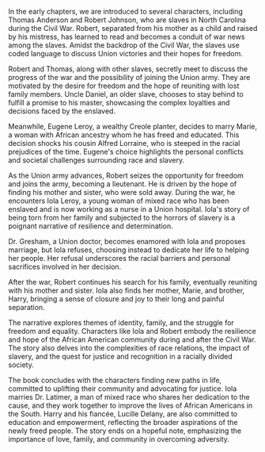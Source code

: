 In the early chapters, we are introduced to several characters, including Thomas Anderson and Robert Johnson, who are slaves in North Carolina during the Civil War. Robert, separated from his mother as a child and raised by his mistress, has learned to read and becomes a conduit of war news among the slaves. Amidst the backdrop of the Civil War, the slaves use coded language to discuss Union victories and their hopes for freedom.

Robert and Thomas, along with other slaves, secretly meet to discuss the progress of the war and the possibility of joining the Union army. They are motivated by the desire for freedom and the hope of reuniting with lost family members. Uncle Daniel, an older slave, chooses to stay behind to fulfill a promise to his master, showcasing the complex loyalties and decisions faced by the enslaved.

Meanwhile, Eugene Leroy, a wealthy Creole planter, decides to marry Marie, a woman with African ancestry whom he has freed and educated. This decision shocks his cousin Alfred Lorraine, who is steeped in the racial prejudices of the time. Eugene's choice highlights the personal conflicts and societal challenges surrounding race and slavery.

As the Union army advances, Robert seizes the opportunity for freedom and joins the army, becoming a lieutenant. He is driven by the hope of finding his mother and sister, who were sold away. During the war, he encounters Iola Leroy, a young woman of mixed race who has been enslaved and is now working as a nurse in a Union hospital. Iola's story of being torn from her family and subjected to the horrors of slavery is a poignant narrative of resilience and determination.

Dr. Gresham, a Union doctor, becomes enamored with Iola and proposes marriage, but Iola refuses, choosing instead to dedicate her life to helping her people. Her refusal underscores the racial barriers and personal sacrifices involved in her decision.

After the war, Robert continues his search for his family, eventually reuniting with his mother and sister. Iola also finds her mother, Marie, and brother, Harry, bringing a sense of closure and joy to their long and painful separation.

The narrative explores themes of identity, family, and the struggle for freedom and equality. Characters like Iola and Robert embody the resilience and hope of the African American community during and after the Civil War. The story also delves into the complexities of race relations, the impact of slavery, and the quest for justice and recognition in a racially divided society.

The book concludes with the characters finding new paths in life, committed to uplifting their community and advocating for justice. Iola marries Dr. Latimer, a man of mixed race who shares her dedication to the cause, and they work together to improve the lives of African Americans in the South. Harry and his fiancée, Lucille Delany, are also committed to education and empowerment, reflecting the broader aspirations of the newly freed people. The story ends on a hopeful note, emphasizing the importance of love, family, and community in overcoming adversity.